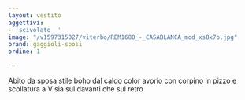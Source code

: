 ```yaml
---
layout: vestito
aggettivi:
- 'scivolato  '
image: "/v1597315027/viterbo/REM1680_-_CASABLANCA_mod_xs8x7o.jpg"
brand: gaggioli-sposi
ordine: 1

---
```

Abito da sposa stile boho dal caldo color avorio con corpino in pizzo e scollatura a V sia sul davanti che sul retro